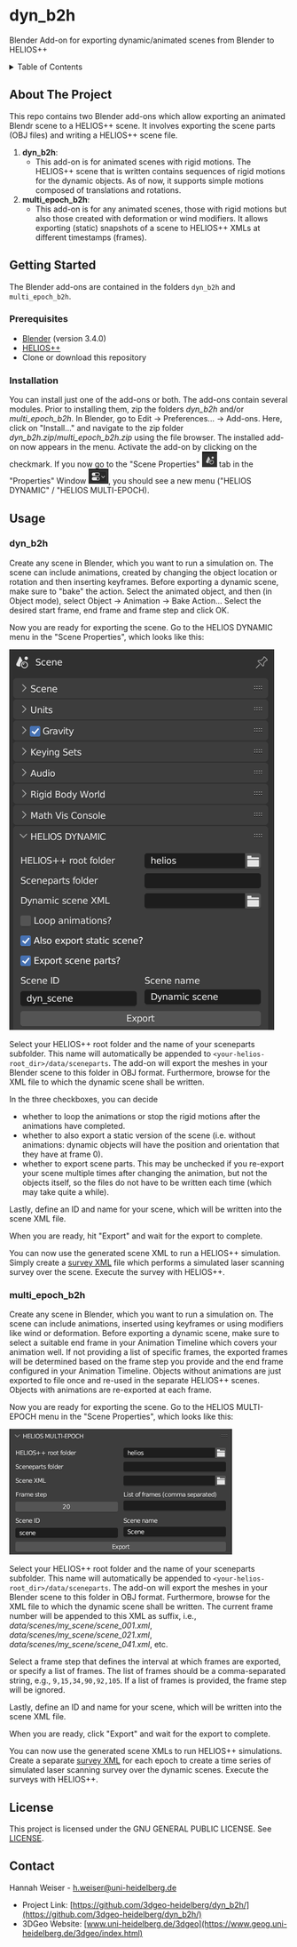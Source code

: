 # dyn_b2h

Blender Add-on for exporting dynamic/animated scenes from Blender to HELIOS++

<!-- TABLE OF CONTENTS -->
<details>
  <summary>Table of Contents</summary>
  <ol>
    <li>
      <a href="#about-the-project">About The Project</a>
    </li>
    <li>
      <a href="#getting-started">Getting Started</a>
      <ul>
        <li><a href="#prerequisites">Prerequisites</a></li>
        <li><a href="#installation">Installation</a></li>
      </ul>
    </li>
    <li><a href="#usage">Usage</a></li>
    <li><a href="#license">License</a></li>
    <li><a href="#contact">Contact</a></li>
  </ol>
</details>

<!-- ABOUT THE PROJECT -->
## About The Project

This repo contains two Blender add-ons which allow exporting an animated Blendr scene to a HELIOS++ scene. It involves exporting the scene parts (OBJ files) and writing a HELIOS++ scene file.

1. **dyn_b2h**:
    - This add-on is for animated scenes with rigid motions. The HELIOS++ scene that is written contains sequences of rigid motions for the dynamic objects. As of now, it supports simple motions composed of translations and rotations.
2. **multi_epoch_b2h**:
    - This add-on is for any animated scenes, those with rigid motions but also those created with deformation or wind modifiers. It allows exporting (static) snapshots of a scene to HELIOS++ XMLs at different timestamps (frames).

<!-- GETTING STARTED -->
## Getting Started

The Blender add-ons are contained in the folders `dyn_b2h` and `multi_epoch_b2h`.

### Prerequisites

- [Blender](https://www.blender.org/) (version 3.4.0)
- [HELIOS++](https://github.com/3dgeo-heidelberg/helios)
- Clone or download this repository

### Installation

You can install just one of the add-ons or both. The add-ons contain several modules. Prior to installing them, zip the folders *dyn_b2h* and/or *multi_epoch_b2h*. In Blender, go to Edit -> Preferences... -> Add-ons. Here, click on "Install..." and navigate to the zip folder *dyn_b2h.zip*/*multi_epoch_b2h.zip* using the file browser. The installed add-on now appears in the menu. Activate the add-on by clicking on the checkmark. If you now go to the "Scene Properties" ![scene properties](img/scene_properties.png)
tab in the "Properties" Window ![properties](img/properties.png), you should see a new menu ("HELIOS DYNAMIC" / "HELIOS MULTI-EPOCH).

<!-- USAGE EXAMPLES -->
## Usage

### dyn_b2h

Create any scene in Blender, which you want to run a simulation on. The scene can include animations, created by changing the object location or rotation and then inserting keyframes. Before exporting a dynamic scene, make sure to "bake" the action. Select the animated object, and then (in Object mode), select Object -> Animation -> Bake Action... Select the desired start frame, end frame and frame step and click OK. 

Now you are ready for exporting the scene. Go to the HELIOS DYNAMIC menu in the "Scene Properties", which looks like this:

![menu](img/menu_dyn.png)

Select your HELIOS++ root folder and the name of your sceneparts subfolder. This name will automatically be appended to `<your-helios-root_dir>/data/sceneparts`. The add-on will export the meshes in your Blender scene to this folder in OBJ format. Furthermore, browse for the XML file to which the dynamic scene shall be written.

In the three checkboxes, you can decide
- whether to loop the animations or stop the rigid motions after the animations have completed.
- whether to also export a static version of the scene (i.e. without animations: dynamic objects will have the position and orientation that they have at frame 0).
- whether to export scene parts. This may be unchecked if you re-export your scene multiple times after changing the animation, but not the objects itself, so the files do not have to be written each time (which may take quite a while).

Lastly, define an ID and name for your scene, which will be written into the scene XML file.

When you are ready, hit "Export" and wait for the export to complete.

You can now use the generated scene XML to run a HELIOS++ simulation. Simply create a [survey XML](https://github.com/3dgeo-heidelberg/helios/wiki/Survey) file which performs a simulated laser scanning survey over the scene. Execute the survey with HELIOS++.

### multi_epoch_b2h

Create any scene in Blender, which you want to run a simulation on. The scene can include animations, inserted using keyframes or using modifiers like wind or deformation. Before exporting a dynamic scene, make sure to select a suitable end frame in your Animation Timeline which covers your animation well. If not providing a list of specific frames, the exported frames will be determined based on the frame step you provide and the end frame configured in your Animation Timeline. Objects without animations are just exported to file once and re-used in the separate HELIOS++ scenes. Objects with animations are re-exported at each frame. 

Now you are ready for exporting the scene. Go to the HELIOS MULTI-EPOCH menu in the "Scene Properties", which looks like this:

![menu](img/menu_multi_epoch.png)

Select your HELIOS++ root folder and the name of your sceneparts subfolder. This name will automatically be appended to `<your-helios-root_dir>/data/sceneparts`. The add-on will export the meshes in your Blender scene to this folder in OBJ format. Furthermore, browse for the XML file to which the dynamic scene shall be written. The current frame number will be appended to this XML as suffix, i.e., *data/scenes/my_scene/scene_001.xml*, *data/scenes/my_scene/scene_021.xml*, *data/scenes/my_scene/scene_041.xml*, etc.

Select a frame step that defines the interval at which frames are exported, or specify a list of frames. The list of frames should be a comma-separated string, e.g., `9,15,34,90,92,105`. If a list of frames is provided, the frame step will be ignored. 

Lastly, define an ID and name for your scene, which will be written into the scene XML file.

When you are ready, click "Export" and wait for the export to complete.

You can now use the generated scene XMLs to run HELIOS++ simulations. Create a separate [survey XML](https://github.com/3dgeo-heidelberg/helios/wiki/Survey) for each epoch to create a time series of simulated laser scanning survey over the dynamic scenes. Execute the surveys with HELIOS++.


<!-- LICENSE -->
## License

This project is licensed under the GNU GENERAL PUBLIC LICENSE.
See [LICENSE]((https://github.com/3dgeo-heidelberg/dyn_b2h/blob/main/LICENSE)).


<!-- CONTACT -->
## Contact

Hannah Weiser - h.weiser@uni-heidelberg.de

- Project Link: [https://github.com/3dgeo-heidelberg/dyn_b2h/](https://github.com/3dgeo-heidelberg/dyn_b2h/)
- 3DGeo Website: [www.uni-heidelberg.de/3dgeo](https://www.geog.uni-heidelberg.de/3dgeo/index.html)
